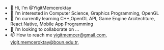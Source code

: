 - 👋 Hi, I’m @YigitMemceroktay
- 👀 I’m interested in Computer Science, Graphics Programming, OpenGL
- 🌱 I’m currently learning C++,OpenGL API, Game Engine Arcitechture, React Native, Mobile App Programming
- 💞️ I’m looking to collaborate on ...
- 📫 How to reach me yigitmemcer@gmail.com, yigit.memceroktay@boun.edu.tr, 

<!---
YigitMemceroktay/YigitMemceroktay is a ✨ special ✨ repository because its `README.md` (this file) appears on your GitHub profile.
You can click the Preview link to take a look at your changes.
--->
